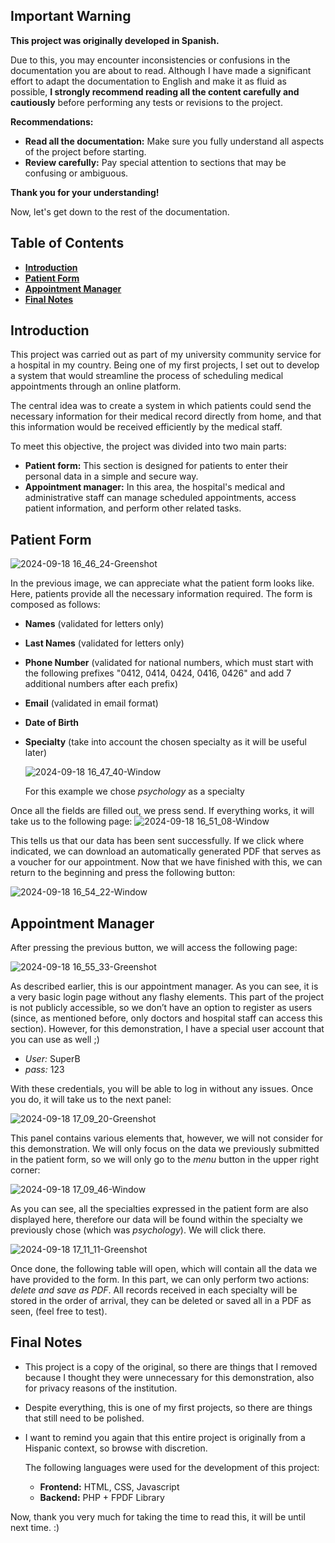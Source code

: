 ## Important Warning

**This project was originally developed in Spanish.**

Due to this, you may encounter inconsistencies or confusions in the documentation you are about to read. Although I have made a significant effort to adapt the documentation to English and make it as fluid as possible, **I strongly recommend reading all the content carefully and cautiously** before performing any tests or revisions to the project.

**Recommendations:**

* **Read all the documentation:** Make sure you fully understand all aspects of the project before starting.
* **Review carefully:** Pay special attention to sections that may be confusing or ambiguous.
  

**Thank you for your understanding!**

Now, let's get down to the rest of the documentation.



## Table of Contents

* **[Introduction](https://github.com/BIARES07/The-Hospital-Project/new/main?filename=README.md#introduction)**
* **[Patient Form](https://github.com/BIARES07/The-Hospital-Project/new/main?filename=README.md#patient-form)**
* **[Appointment Manager](https://github.com/BIARES07/The-Hospital-Project/new/main?filename=README.md#appointment-manager)**
* **[Final Notes](https://github.com/BIARES07/The-Hospital-Project/new/main?filename=README.md#final-notes)**
 

## Introduction

This project was carried out as part of my university community service for a hospital in my country. Being one of my first projects, I set out to develop a system that would streamline the process of scheduling medical appointments through an online platform.

The central idea was to create a system in which patients could send the necessary information for their medical record directly from home, and that this information would be received efficiently by the medical staff.

To meet this objective, the project was divided into two main parts:

* **Patient form:** This section is designed for patients to enter their personal data in a simple and secure way.
* **Appointment manager:** In this area, the hospital's medical and administrative staff can manage scheduled appointments, access patient information, and perform other related tasks.


## Patient Form
![2024-09-18 16_46_24-Greenshot](https://github.com/user-attachments/assets/44f9fffb-0713-41ca-a3f8-eb3cbeecb169)

In the previous image, we can appreciate what the patient form looks like. Here, patients provide all the necessary information required. The form is composed as follows:

* **Names** (validated for letters only)
* **Last Names** (validated for letters only)
* **Phone Number** (validated for national numbers, which must start with the following prefixes "0412, 0414, 0424, 0416, 0426" and add 7 additional numbers after each prefix)
* **Email** (validated in email format)
* **Date of Birth**
* **Specialty** (take into account the chosen specialty as it will be useful later)

  ![2024-09-18 16_47_40-Window](https://github.com/user-attachments/assets/936e25f4-9d38-4e6c-9f15-09e65b89acc7)

  For this example we chose *psychology* as a specialty

Once all the fields are filled out, we press send. If everything works, it will take us to the following page:
  ![2024-09-18 16_51_08-Window](https://github.com/user-attachments/assets/ddd9954d-2169-4307-9425-d400a8301696)

This tells us that our data has been sent successfully. If we click where indicated, we can download an automatically generated PDF that serves as a voucher for our appointment.
Now that we have finished with this, we can return to the beginning and press the following button:


![2024-09-18 16_54_22-Window](https://github.com/user-attachments/assets/2a4d7a22-8d9c-44f6-8e61-dc756e95e2bb)


## Appointment Manager
After pressing the previous button, we will access the following page:

![2024-09-18 16_55_33-Greenshot](https://github.com/user-attachments/assets/e043a62c-3a7f-4c6b-859d-f341731f6b82)

As described earlier, this is our appointment manager. As you can see, it is a very basic login page without any flashy elements. This part of the project is not publicly accessible, 
so we don’t have an option to register as users (since, as mentioned before, only doctors and hospital staff can access this section). However, for this demonstration, 
I have a special user account that you can use as well ;)

* *User:* SuperB
* *pass:* 123

With these credentials, you will be able to log in without any issues. Once you do, it will take us to the next panel:

![2024-09-18 17_09_20-Greenshot](https://github.com/user-attachments/assets/e9d7b3da-b3ee-459d-8a51-14f223e01b2b)

This panel contains various elements that, however, we will not consider for this demonstration. We will only focus on the data we previously submitted in the patient form,
so we will only go to the *menu* button in the upper right corner:

![2024-09-18 17_09_46-Window](https://github.com/user-attachments/assets/877aa40f-e4a8-443d-a574-17e8b5580fad)

As you can see, all the specialties expressed in the patient form are also displayed here,
therefore our data will be found within the specialty we previously chose (which was *psychology*). We will click there.

![2024-09-18 17_11_11-Greenshot](https://github.com/user-attachments/assets/f2209e49-2693-4f03-b4a7-ced8fd1dfe66)

Once done, the following table will open, which will contain all the data we have provided to the form. In this part, we can only perform two actions: *delete and save as PDF*.
All records received in each specialty will be stored in the order of arrival, they can be deleted or saved all in a PDF as seen, (feel free to test).

## Final Notes

* This project is a copy of the original, so there are things that I removed because I thought they were unnecessary for this demonstration, also for privacy reasons of the institution.
* Despite everything, this is one of my first projects, so there are things that still need to be polished.
* I want to remind you again that this entire project is originally from a Hispanic context, so browse with discretion.

  The following languages ​​were used for the development of this project:
  * **Frontend:** HTML, CSS, Javascript
  *  **Backend:** PHP + FPDF Library

 Now, thank you very much for taking the time to read this, it will be until next time. :)

